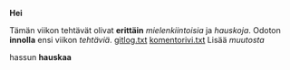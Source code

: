 **Hei**

Tämän viikon tehtävät olivat **erittäin** *mielenkiintoisia* ja *hauskoja*.
Odoton **innolla** ensi viikon *tehtäviä*.
[gitlog.txt](https://github.com/SamiP7/ot-harjoitustyo/blob/master/laskarit/viikko1/gitlog.txt) [komentorivi.txt](https://github.com/SamiP7/ot-harjoitustyo/blob/master/laskarit/viikko1/komentorivi.txt)
Lisää *muutosta*

hassun **hauskaa**
